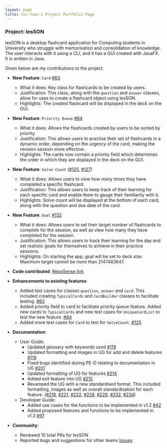 ```yaml
---
layout: page
title: Jin Yuan's Project Portfolio Page
---
```


### Project: lesSON

lesSON is a desktop flashcard application for Computing students in University who struggle with
memorisation and consolidation of knowledge. The user interacts with it using a CLI, and it has a
GUI created with JavaFX. It is written in Java.

Given below are my contributions to the project.

* **New Feature**: `Card` [\#63](https://github.com/AY2324S1-CS2103T-W17-4/tp/pull/63)
  * What it does: Key class for flashcards to be created by users.
  * Justification: This class, along with the `question` and `answer` classes, allow for uses to create a flashcard 
  object using lesSON.
  * Highlights: The created flashcard will be displayed in the deck on the GUI.

* **New Feature**: `Priority Queue` [\#84](https://github.com/AY2324S1-CS2103T-W17-4/tp/pull/63)
  * What it does: Allows the flashcards created by users to be sorted by priority.
  * Justification: This allows users to practise their set of flashcards in a dynamic order, depending on the urgency
  of the card, making the revision session more effective..
  * Highlights: The cards now contain a priority field which determines the order in which they are displayed in the 
  deck on the GUI.

* **New Feature**: `Solve Count` ([\#125](https://github.com/AY2324S1-CS2103T-W17-4/tp/pull/125), [\#127](https://github.com/AY2324S1-CS2103T-W17-4/tp/pull/127))
  * What it does: Allows users to view how many times they have completed a specific flashcard.
  * Justification: This allows users to keep track of their learning for each specific card and enable them to gauge their familiarity with it.
  * Highlights: Solve count will be displayed at the bottom of each card, along with the question and due date of the card.

* **New Feature**: `Goal` [\#132](https://github.com/AY2324S1-CS2103T-W17-4/tp/pull/132)
  * What it does: Allows users to set their target number of flashcards to complete for the session, as well as view how many they have completed for the session.
  * Justification: This allows users to track their learning for the day and set realistic goals for themselves to achieve in their practice sessions.
  * Highlights: On starting the app, goal will be set to deck size. Maximum target cannot be more than 2147483647.

* **Code contributed**: [RepoSense link](https://nus-cs2103-ay2324s1.github.io/tp-dashboard/?search=jinyuan0425&breakdown=true)

* **Enhancements to existing features**:
  * Added test cases for classes `question`, `answer` and `card`. This included creating
  `TypicalCards` and `CardBuilder` classes to facilitate testing. [\#63](https://github.com/AY2324S1-CS2103T-W17-4/tp/pull/63)
  * Added priority field to card to facilitate priority queue feature. Added new cards to `TypicalCards` and new test
  cases for `UniqueCardList` to test the new feature. [\#84](https://github.com/AY2324S1-CS2103T-W17-4/tp/pull/84)
  * Added more test cases for `Card` to test for `SolveCount`. [\#125](https://github.com/AY2324S1-CS2103T-W17-4/tp/pull/125)

* **Documentation**:
  * User Guide:
    * Updated glossary with keywords used [\#119](https://github.com/AY2324S1-CS2103T-W17-4/tp/pull/119)
    * Updated formatting and images in UG for add and delete features [\#119](https://github.com/AY2324S1-CS2103T-W17-4/tp/pull/119)
    * Fixed bugs identified during PE-D relating to documentation in UG [\#201](https://github.com/AY2324S1-CS2103T-W17-4/tp/pull/201)
    * Updated formatting of UG for features [\#214](https://github.com/AY2324S1-CS2103T-W17-4/tp/pull/214) 
    * Added exit feature into UG [\#215](https://github.com/AY2324S1-CS2103T-W17-4/tp/pull/215)
    * Revamped the UG with a new standardised format. This included formatting, images as well as overall 
    standardisation for each feature. ([\#218](https://github.com/AY2324S1-CS2103T-W17-4/tp/pull/218), 
    [\#221](https://github.com/AY2324S1-CS2103T-W17-4/tp/pull/221), [\#222](https://github.com/AY2324S1-CS2103T-W17-4/tp/pull/222), 
    [\#226](https://github.com/AY2324S1-CS2103T-W17-4/tp/pull/226), [\#229](https://github.com/AY2324S1-CS2103T-W17-4/tp/pull/229),
    [\#232](https://github.com/AY2324S1-CS2103T-W17-4/tp/pull/232), [\#234](https://github.com/AY2324S1-CS2103T-W17-4/tp/pull/234))
  * Developer Guide:
    * Added use cases for the functions to be implemented in v1.2 [\#42](https://github.com/AY2324S1-CS2103T-W17-4/tp/pull/42)
    * Added proposed features and functions to be implemented in v1.3 [\#97](https://github.com/AY2324S1-CS2103T-W17-4/tp/pull/97)

* **Community**:
  * Reviewed 10 total PRs for lesSON
  * Reported bugs and suggestions for other teams [Issues](https://github.com/jinyuan0425/ped/issues)
